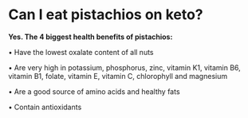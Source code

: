 # Can I eat pistachios on keto?

**Yes. The 4 biggest health benefits of pistachios:**

• Have the lowest oxalate content of all nuts

• Are very high in potassium, phosphorus, zinc, vitamin K1, vitamin B6, vitamin B1, folate, vitamin E, vitamin C, chlorophyll and magnesium

• Are a good source of amino acids and healthy fats

• Contain antioxidants